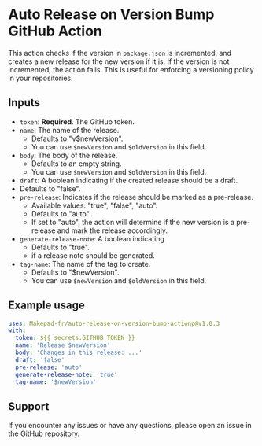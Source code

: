 # Auto Release on Version Bump GitHub Action

This action checks if the version in `package.json` is incremented, and creates a new release for the new version if it is. If the version is not incremented, the action fails. This is useful for enforcing a versioning policy in your repositories.

## Inputs

- `token`: **Required**. The GitHub token.
- `name`: The name of the release. 
  - Defaults to "v$newVersion". 
  - You can use `$newVersion` and `$oldVersion` in this field.
- `body`: The body of the release. 
  - Defaults to an empty string. 
  - You can use `$newVersion` and `$oldVersion` in this field.
- `draft`: A boolean indicating if the created release should be a draft. 
- Defaults to "false".
- `pre-release`: Indicates if the release should be marked as a pre-release. 
  - Available values: "true", "false", "auto". 
  - Defaults to "auto". 
  - If set to "auto", the action will determine if the new version is a pre-release and mark the release accordingly.
- `generate-release-note`: A boolean indicating 
  - Defaults to "true".
  - if a release note should be generated.
- `tag-name`: The name of the tag to create. 
  - Defaults to "$newVersion". 
  - You can use `$newVersion` and `$oldVersion` in this field.

## Example usage

```yaml
uses: Makepad-fr/auto-release-on-version-bump-actionp@v1.0.3
with:
  token: ${{ secrets.GITHUB_TOKEN }}
  name: 'Release $newVersion'
  body: 'Changes in this release: ...'
  draft: 'false'
  pre-release: 'auto'
  generate-release-note: 'true'
  tag-name: '$newVersion'
```

## Support

If you encounter any issues or have any questions, please open an issue in the GitHub repository.

